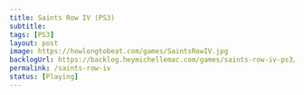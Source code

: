 ```yaml
---
title: Saints Row IV (PS3)
subtitle:
tags: [PS3]
layout: post
image: https://howlongtobeat.com/games/SaintsRowIV.jpg
backlogUrl: https://backlog.heymichellemac.com/games/saints-row-iv-ps3/
permalink: /saints-row-iv
status: [Playing]
---
```

